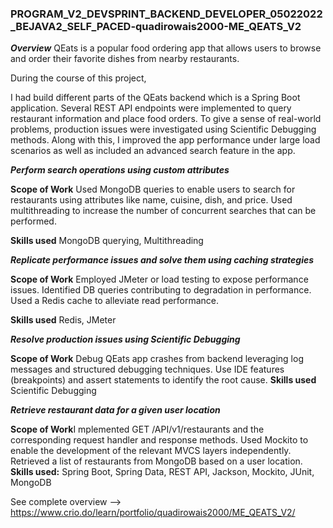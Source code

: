 ### PROGRAM_V2_DEVSPRINT_BACKEND_DEVELOPER_05022022_BEJAVA2_SELF_PACED-quadirowais2000-ME_QEATS_V2

_**Overview**_
QEats is a popular food ordering app that allows users to browse and order their favorite dishes from nearby restaurants.

During the course of this project,

I had build different parts of the QEats backend which is a Spring Boot application.
Several REST API endpoints were implemented to query restaurant information and place food orders.
To give a sense of real-world problems, production issues were investigated using Scientific Debugging methods.
Along with this, I improved the app performance under large load scenarios as well as included an advanced search feature in the app. 


_**Perform search operations using custom attributes**_

**Scope of Work**
Used MongoDB queries to enable users to search for restaurants using attributes like name, cuisine, dish, and price.
Used multithreading to increase the number of concurrent searches that can be performed.

**Skills used** MongoDB querying, Multithreading

_**Replicate performance issues and solve them using caching strategies**_

**Scope of Work**
Employed JMeter or load testing to expose performance issues.
Identified DB queries contributing to degradation in performance.
Used a Redis cache to alleviate read performance.

**Skills used** Redis, JMeter


_**Resolve production issues using Scientific Debugging**_

**Scope of Work** Debug QEats app crashes from backend leveraging log messages and structured debugging techniques.
Use IDE features (breakpoints) and assert statements to identify the root cause.
**Skills used** Scientific Debugging


_**Retrieve restaurant data for a given user location**_

**Scope of Work**I mplemented GET /API/v1/restaurants and the corresponding request handler and response methods.
Used Mockito to enable the development of the relevant MVCS layers independently.
Retrieved a list of restaurants from MongoDB based on a user location.
**Skills used:** Spring Boot, Spring Data, REST API, Jackson, Mockito, JUnit, MongoDB


See complete overview --> https://www.crio.do/learn/portfolio/quadirowais2000/ME_QEATS_V2/
